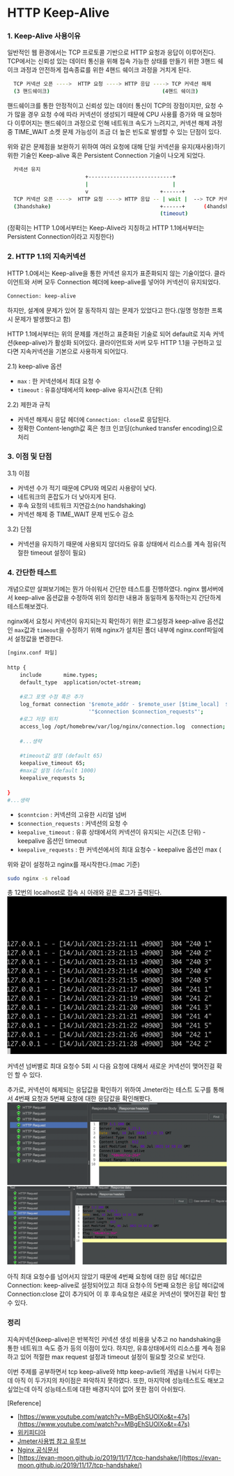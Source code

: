 # HTTP Keep-Alive

### 1. Keep-Alive 사용이유

일반적인 웹 환경에서는 TCP 프로토콜 기반으로 HTTP 요청과 응답이 이루어진다. TCP에서는 신뢰성 있는 데이터 통신을 위해 접속 가능한 상태를 만들기 위한 3핸드 쉐이크 과정과 안전하게 접속종료를 위한 4핸드 쉐이크 과정을 거치게 된다.
```bash
  TCP 커넥션 오픈 ---->  HTTP 요청 ----> HTTP 응답 ----> TCP 커넥션 해제
  (3 핸드쉐이크)                                    (4핸드 쉐이크)
```
핸드쉐이크를 통한 안정적이고 신뢰성 있는 데이터 통신이 TCP의 장점이지만, 요청 수가 많을 경우 요청 수에 따라 커넥션이 생성되기 때문에 CPU 사용률 증가와 매 요청마다 이루어지는 핸드쉐이크 과정으로 인해 네트워크 속도가 느려지고, 커넥션 해제 과정 중 TIME_WAIT 소켓 문제 가능성이 조금 더 높은 빈도로 발생할 수 있는 단점이 있다.

위와 같은 문제점을 보완하기 위하여 여러 요청에 대해 단일 커넥션을 유지(재사용)하기 위한 기술인 Keep-alive 혹은 Persistent Connection 기술이 나오게 되었다.
```bash
  커넥션 유지
                         +---------------------------+
                         |                           |                           |                           |              
                         v                       +------+
  TCP 커넥션 오픈 ---->  HTTP 요청 ----> HTTP 응답 -- | wait |  --> TCP 커넥션 해제
  (3handshake)                                   +------+      (4handshake)
                                                 (timeout)
```          

(정확히는 HTTP 1.0에서부터는 Keep-Alive라 지칭하고 HTTP 1.1에서부터는 Persistent Connection이라고 지칭한다)




### 2. HTTP 1.1의 지속커넥션

HTTP 1.0에서는 Keep-alive을 통한 커넥션 유지가 표준화되지 않는 기술이었다. 클라이언트와 서버 모두 Connection 헤더에 keep-alive를
넣어야 커넥션이 유지되었다.

```bash
Connection: keep-alive
``` 
하지만, 설계에 문제가 있어 잘 동작하지 않는 문제가 있었다고 한다.(일명 멍청한 프록시 문제가 발생했다고 함) 

HTTP 1.1에서부터는 위의 문제를 개선하고 표준화된 기술로 되어 default로 지속 커넥션(keep-alive)가 활성화 되어있다. 클라이언트와 서버 모두 HTTP 1.1을 구현하고 있다면 지속커넥션을 기본으로 사용하게 되어있다.  
   
2.1) keep-alive 옵션
- `max` : 한 커넥션에서 최대 요청 수   
- `timeout` : 유휴상태에서의 keep-alive 유지시간(초 단위)


2.2) 제한과 규칙 
 - 커넥션 해제시 응답 헤더에 `Connection: close`로 응답된다. 
 - 정확한 Content-length값 혹은 청크 인코딩(chunked transfer encoding)으로 처리

### 3. 이점 및 단점

 3.1) 이점
- 커넥션 수가 적기 때문에 CPU와 메모리 사용량이 낮다.
- 네트워크의 혼잡도가 더 낮아지게 된다. 
- 후속 요청의 네트워크 지연감소(no handshaking)
- 커넥션 해제 중 TIME_WAIT 문제 빈도수 감소 

 3.2) 단점 
- 커넥션을 유지하기 때문에 사용되지 않더라도 유휴 상태에서 리소스를 계속 점유(적절한 timeout 설정이 필요)



### 4. 간단한 테스트

개념으로만 살펴보기에는 뭔가 아쉬워서 간단한 테스트를 진행하였다. nginx 웹서버에서 keep-alive 옵션값을 수정하여 위의 정리한 
내용과 동일하게 동작하는지 간단하게 테스트해보겠다. 
  
nginx에서 요청시 커넥션이 유지되는지 확인하기 위한 로그설정과 keep-alive 옵션값인 `max`값과 `timeout`을 수정하기 위해 nginx가 설치된 폴더 내부에 nginx.conf파일에서 설정값을 변경한다.

```bash
[nginx.conf 파일]

http {
    include       mime.types;
    default_type  application/octet-stream;
     
    #로그 포맷 수정 혹은 추가   
    log_format connection '$remote_addr - $remote_user [$time_local]  $status '
                          '"$connection $connection_requests"';
    #로그 저장 위치 
    access_log /opt/homebrew/var/log/nginx/connection.log  connection;

    #...생략

    #timeout값 설정 (default 65)
    keepalive_timeout 65;
    #max값 설정 (default 1000)
    keepalive_requests 5;

}
#...생략
```
 - `$conntcion` :  커넥션의 고유한 시리얼 넘버
 - `$connection_requests` : 커넥션의 요청 수  
 - `keepalive_timeout` :  유휴 상태에서의 커넥션이 유지되는 시간(초 단위) - keepalive 옵션인 timeout
 - `keepalive_requests` : 한 커넥션에서의 최대 요청수 - keepalive 옵션인 max (

위와 같이 설정하고 nginx를 재시작한다.(mac 기준) 

```bash
sudo nginx -s reload 
```

총 12번의 localhost로 접속 시 아래와 같은 로그가 출력된다.   
![로그출력](./images/로그.png)

커넥션 넘버별로 최대 요청수 5회 시 다음 요청에 대해서 새로운 커넥션이 맺어진걸 확인 할 수 있다. 

추가로, 커넥션이 해제되는 응답값을 확인하기 위하여 Jmeter라는 테스트 도구를 통해서 4번째 요청과
5번째 요청에 대한 응답값을 확인해봤다.
![4번째_요청](./images/4번째_요청.png)
![5번째_요청](./images/5번째_요청.png)

아직 최대 요청수를 넘어서지 않았기 때문에 4번째 요청에 대한 응답 헤더값은 Connection: keep-alive로 설정되어있고
최대 요청수의 5번째 요청은 응답 헤더값에 Connection:close 값이 추가되어 이 후 후속요청은 새로운 커넥션이 맺어진걸 확인 할 수 있다. 

### 정리
지속커넥션(keep-alive)은 반복적인 커넥션 생성 비용을 낮추고 no handshaking을 통한 네트워크 속도 증가 등의 이점이 있다. 
하지만, 유휴상태에서의 리소스를 계속 점유하고 있어 적절한 max request 설정과 timeout 설정이 필요할 것으로 보인다. 

이번 주제를 공부하면서 tcp keep-alive와 http keep-avlie의 개념을 나눠서 다루는데 아직 이 두가지의 차이점은 파악하지 못하였다. 또한,
마지막에 성능테스트도 해보고 싶었는데 아직 성능테스트에 대한 배경지식이 없어 못한 점이 아쉬웠다. 


[Reference]  
 - [https://www.youtube.com/watch?v=MBgEhSUOlXo&t=47s](https://www.youtube.com/watch?v=MBgEhSUOlXo&t=47s)
- [위키피디아](https://en.wikipedia.org/wiki/HTTP_persistent_connection#HTTP_1.0)
- [Jmeter사용법 참고 유투브](https://www.youtube.com/watch?v=1AyxqIePusA&t=321s)
- [Nginx 공식문서](http://nginx.org/en/docs/)
- [https://evan-moon.github.io/2019/11/17/tcp-handshake/](https://evan-moon.github.io/2019/11/17/tcp-handshake/)

